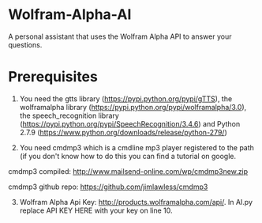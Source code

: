 # Wolfram-Alpha-AI
A personal assistant that uses the Wolfram Alpha API to answer your questions.
# Prerequisites
1) You need the gtts library (https://pypi.python.org/pypi/gTTS), the wolframalpha library (https://pypi.python.org/pypi/wolframalpha/3.0), the speech_recognition library (https://pypi.python.org/pypi/SpeechRecognition/3.4.6) and Python 2.7.9 (https://www.python.org/downloads/release/python-279/)

2) You need cmdmp3 which is a cmdline mp3 player registered to the path (if you don't know how to do this you can find a tutorial on google.

cmdmp3 compiled: http://www.mailsend-online.com/wp/cmdmp3new.zip 

cmdmp3 github repo: https://github.com/jimlawless/cmdmp3

3) Wolfram Alpha Api Key: http://products.wolframalpha.com/api/. In AI.py replace API KEY HERE with your key on line 10.
